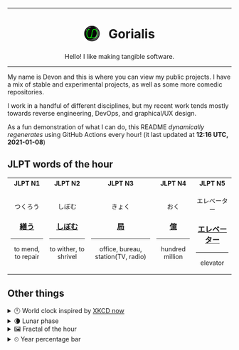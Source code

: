 ***

<h1 align="center">
<sub>
    <img src="readme/resources/avatar.png" height="36">
</sub>
&nbsp;
Gorialis
</h1>
<p align="center">
Hello! I like making tangible software.
</p>

***

My name is Devon and this is where you can view my public projects. I have a mix of stable and experimental projects, as well as some more comedic repositories.

I work in a handful of different disciplines, but my recent work tends mostly towards reverse engineering, DevOps, and graphical/UX design.

As a fun demonstration of what I can do, this README *dynamically regenerates* using GitHub Actions every hour! (it last updated at **12:16 UTC, 2021-01-08**)

<h2>JLPT words of the hour</h2>
<table>
    <tr>
        <th>JLPT N1</th>
        <th>JLPT N2</th>
        <th>JLPT N3</th>
        <th>JLPT N4</th>
        <th>JLPT N5</th>
    </tr>
    <tr>
        <td>
            <p align="center">つくろう</p>
            <h3 align="center"><b><a href="https://jisho.org/search/%E7%B9%95%E3%81%86">繕う</a></b></h3>
            <hr>
            <p align="center">to mend,<wbr> to repair</p>
        </td>
        <td>
            <p align="center">しぼむ</p>
            <h3 align="center"><b><a href="https://jisho.org/search/%E3%81%97%E3%81%BC%E3%82%80">しぼむ</a></b></h3>
            <hr>
            <p align="center">to wither,<wbr> to shrivel</p>
        </td>
        <td>
            <p align="center">きょく</p>
            <h3 align="center"><b><a href="https://jisho.org/search/%E5%B1%80">局</a></b></h3>
            <hr>
            <p align="center">office,<wbr> bureau,<wbr> station(TV,<wbr> radio)</p>
        </td>
        <td>
            <p align="center">おく</p>
            <h3 align="center"><b><a href="https://jisho.org/search/%E5%84%84">億</a></b></h3>
            <hr>
            <p align="center">hundred million</p>
        </td>
        <td>
            <p align="center">エレベーター</p>
            <h3 align="center"><b><a href="https://jisho.org/search/%E3%82%A8%E3%83%AC%E3%83%99%E3%83%BC%E3%82%BF%E3%83%BC">エレベーター</a></b></h3>
            <hr>
            <p align="center">elevator</p>
        </td>
    </tr>
</table>

<h2>Other things</h2>
<details>
<summary>🕛  World clock inspired by <a href="https://xkcd.com/now">XKCD now</a></summary>

> <img src="generated/now.png" width="512">

</details>
<details>
<summary>🌘 Lunar phase</summary>

The moon is approximately 86.13% through its phase (Waning Crescent).

</details>
<details>
<summary>&#x1f5bc; Fractal of the hour</summary>

> <img src="generated/fractal.png" width="512">

</details>
<details>
<summary>&#x23f2; Year percentage bar</summary>
<pre><code>2021 [▁▁▁▁▁▁▁▁▁▁▁▁▁▁▁▁▁▁▁▁] 2.06%</code></pre>
</details>
